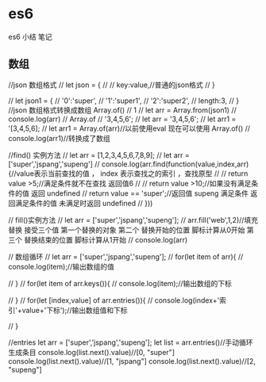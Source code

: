# es6
es6 小结 笔记
## 数组

//json 数组格式
// let json  = {
//    // key:value,//普通的json格式
// }

// let json1  = {
//     '0':'super',
//     '1':'super1',
//     '2':'super2',
//     length:3,
// }
//json 数组格式转换成数组 Array.of()
// 1
// let arr = Array.from(json1)
// console.log(arr)
// Array.of 
// '3,4,5,6';
// let arr = '3,4,5,6';
// let arr1 = '[3,4,5,6];
// let arr1 = Array.of(arr)//以前使用eval  现在可以使用 Array.of()
// console.log(arr1)//转换成了数组

//find() 实例方法
// let arr = [1,2,3,4,5,6,7,8,9];
// let arr = ['super','jspang','supeng']
// console.log(arr.find(function(value,index,arr){//value表示当前查找的值 ， index 表示查找之的索引 ，查找原型
//     // return value >5;//满足条件就不在查找 返回值6
//     // return value >10;//如果没有满足条件的值 返回 undefined
//     return value == 'super';//返回值 supeng 满足条件 返回满足条件的值 未满足时返回 undefined
// }))

// fill()实例方法
// let arr = ['super','jspang','supeng'];
// arr.fill('web',1,2)//填充替换 接受三个值 第一个替换的对象 第二个 替换开始的位置 脚标计算从0开始  第三个 替换结束的位置 脚标计算从1开始
// console.log(arr)

// 数组循环 
// let arr = ['super','jspang','supeng'];
// for(let item of arr){
//     console.log(item);//输出数组的值
   
// }
// for(let item of arr.keys()){
//     console.log(item);//输出数组的下标
   
// }
// for(let [index,value] of arr.entries()){
//     console.log(index+'索引'+value+'下标');//输出数组值和下标    
   
// }

//entries
let arr = ['super','jspang','supeng'];
let list = arr.entries()//手动循环生成条目
console.log(list.next().value)//[0, "super"]
console.log(list.next().value)//[1, "jspang"]
console.log(list.next().value)//[2, "supeng"]
